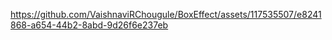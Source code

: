 https://github.com/VaishnaviRChougule/BoxEffect/assets/117535507/e8241868-a654-44b2-8abd-9d26f6e237eb
